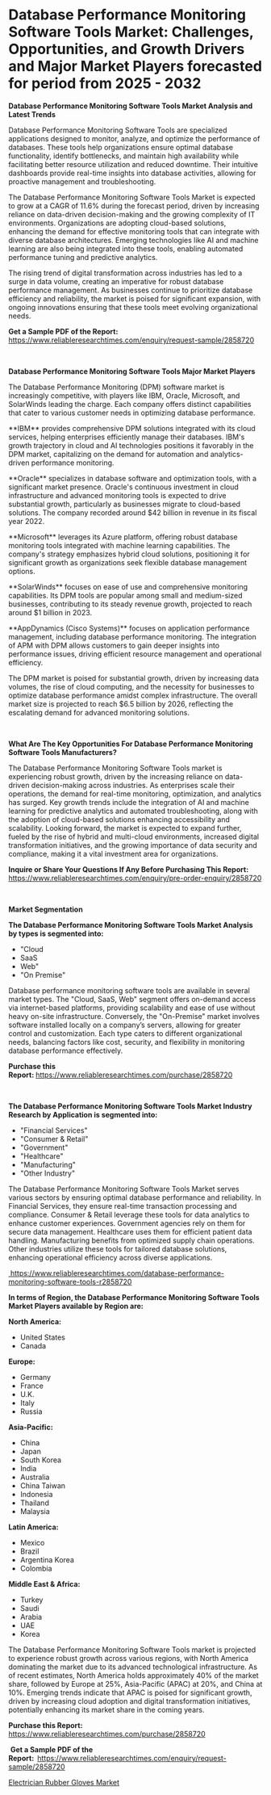 <p><h1>Database Performance Monitoring Software Tools Market: Challenges, Opportunities, and Growth Drivers and Major Market Players forecasted for period from 2025 - 2032</h1></p><p><strong>Database Performance Monitoring Software Tools Market Analysis and Latest Trends</strong></p>
<p><p>Database Performance Monitoring Software Tools are specialized applications designed to monitor, analyze, and optimize the performance of databases. These tools help organizations ensure optimal database functionality, identify bottlenecks, and maintain high availability while facilitating better resource utilization and reduced downtime. Their intuitive dashboards provide real-time insights into database activities, allowing for proactive management and troubleshooting.</p><p>The Database Performance Monitoring Software Tools Market is expected to grow at a CAGR of 11.6% during the forecast period, driven by increasing reliance on data-driven decision-making and the growing complexity of IT environments. Organizations are adopting cloud-based solutions, enhancing the demand for effective monitoring tools that can integrate with diverse database architectures. Emerging technologies like AI and machine learning are also being integrated into these tools, enabling automated performance tuning and predictive analytics.</p><p>The rising trend of digital transformation across industries has led to a surge in data volume, creating an imperative for robust database performance management. As businesses continue to prioritize database efficiency and reliability, the market is poised for significant expansion, with ongoing innovations ensuring that these tools meet evolving organizational needs.</p></p>
<p><strong>Get a Sample PDF of the Report:&nbsp;</strong> <a href="https://www.reliableresearchtimes.com/enquiry/request-sample/2858720?utm_campaign=2583&utm_medium=2&utm_source=Github&utm_content=ia&utm_term=12032025&utm_id=database-performance-monitoring-software-tools">https://www.reliableresearchtimes.com/enquiry/request-sample/2858720</a></p>
<p>&nbsp;</p>
<p><strong>Database Performance Monitoring Software Tools Major Market Players</strong></p>
<p><p>The Database Performance Monitoring (DPM) software market is increasingly competitive, with players like IBM, Oracle, Microsoft, and SolarWinds leading the charge. Each company offers distinct capabilities that cater to various customer needs in optimizing database performance.</p><p>**IBM** provides comprehensive DPM solutions integrated with its cloud services, helping enterprises efficiently manage their databases. IBM's growth trajectory in cloud and AI technologies positions it favorably in the DPM market, capitalizing on the demand for automation and analytics-driven performance monitoring.</p><p>**Oracle** specializes in database software and optimization tools, with a significant market presence. Oracle's continuous investment in cloud infrastructure and advanced monitoring tools is expected to drive substantial growth, particularly as businesses migrate to cloud-based solutions. The company recorded around $42 billion in revenue in its fiscal year 2022.</p><p>**Microsoft** leverages its Azure platform, offering robust database monitoring tools integrated with machine learning capabilities. The company's strategy emphasizes hybrid cloud solutions, positioning it for significant growth as organizations seek flexible database management options.</p><p>**SolarWinds** focuses on ease of use and comprehensive monitoring capabilities. Its DPM tools are popular among small and medium-sized businesses, contributing to its steady revenue growth, projected to reach around $1 billion in 2023.</p><p>**AppDynamics (Cisco Systems)** focuses on application performance management, including database performance monitoring. The integration of APM with DPM allows customers to gain deeper insights into performance issues, driving efficient resource management and operational efficiency.</p><p>The DPM market is poised for substantial growth, driven by increasing data volumes, the rise of cloud computing, and the necessity for businesses to optimize database performance amidst complex infrastructure. The overall market size is projected to reach $6.5 billion by 2026, reflecting the escalating demand for advanced monitoring solutions.</p></p>
<p>&nbsp;</p>
<p><strong>What Are The Key Opportunities For Database Performance Monitoring Software Tools Manufacturers?</strong></p>
<p><p>The Database Performance Monitoring Software Tools market is experiencing robust growth, driven by the increasing reliance on data-driven decision-making across industries. As enterprises scale their operations, the demand for real-time monitoring, optimization, and analytics has surged. Key growth trends include the integration of AI and machine learning for predictive analytics and automated troubleshooting, along with the adoption of cloud-based solutions enhancing accessibility and scalability. Looking forward, the market is expected to expand further, fueled by the rise of hybrid and multi-cloud environments, increased digital transformation initiatives, and the growing importance of data security and compliance, making it a vital investment area for organizations.</p></p>
<p><strong>Inquire or Share Your Questions If Any Before Purchasing This Report:</strong> <a href="https://www.reliableresearchtimes.com/enquiry/pre-order-enquiry/2858720?utm_campaign=2583&utm_medium=2&utm_source=Github&utm_content=ia&utm_term=12032025&utm_id=database-performance-monitoring-software-tools">https://www.reliableresearchtimes.com/enquiry/pre-order-enquiry/2858720</a></p>
<p>&nbsp;</p>
<p><strong>Market Segmentation</strong></p>
<p><strong>The Database Performance Monitoring Software Tools Market Analysis by types is segmented into:</strong></p>
<p><ul><li>"Cloud</li><li>SaaS</li><li>Web"</li><li>"On Premise"</li></ul></p>
<p><p>Database performance monitoring software tools are available in several market types. The "Cloud, SaaS, Web" segment offers on-demand access via internet-based platforms, providing scalability and ease of use without heavy on-site infrastructure. Conversely, the "On-Premise" market involves software installed locally on a company’s servers, allowing for greater control and customization. Each type caters to different organizational needs, balancing factors like cost, security, and flexibility in monitoring database performance effectively.</p></p>
<p><strong>Purchase this Report:&nbsp;</strong><a href="https://www.reliableresearchtimes.com/purchase/2858720?utm_campaign=2583&utm_medium=2&utm_source=Github&utm_content=ia&utm_term=12032025&utm_id=database-performance-monitoring-software-tools">https://www.reliableresearchtimes.com/purchase/2858720</a></p>
<p>&nbsp;</p>
<p><strong>The Database Performance Monitoring Software Tools Market Industry Research by Application is segmented into:</strong></p>
<p><ul><li>"Financial Services"</li><li>"Consumer & Retail"</li><li>"Government"</li><li>"Healthcare"</li><li>"Manufacturing"</li><li>"Other Industry"</li></ul></p>
<p><p>The Database Performance Monitoring Software Tools Market serves various sectors by ensuring optimal database performance and reliability. In Financial Services, they ensure real-time transaction processing and compliance. Consumer & Retail leverage these tools for data analytics to enhance customer experiences. Government agencies rely on them for secure data management. Healthcare uses them for efficient patient data handling. Manufacturing benefits from optimized supply chain operations. Other industries utilize these tools for tailored database solutions, enhancing operational efficiency across diverse applications.</p></p>
<p><a href="https://www.reliableresearchtimes.com/database-performance-monitoring-software-tools-r2858720?utm_campaign=2583&utm_medium=2&utm_source=Github&utm_content=ia&utm_term=12032025&utm_id=database-performance-monitoring-software-tools">&nbsp;https://www.reliableresearchtimes.com/database-performance-monitoring-software-tools-r2858720</a></p>
<p><strong>In terms of Region, the Database Performance Monitoring Software Tools Market Players available by Region are:</strong></p>
<p>
    <p> <strong> North America: </strong>
        <ul>
            <li>United States</li>
            <li>Canada</li>
        </ul>
        </p> 
    <p> <strong> Europe: </strong>
        <ul>
            <li>Germany</li>
            <li>France</li>
            <li>U.K.</li>
            <li>Italy</li>
            <li>Russia</li>
        </ul>
        </p> 
    <p> <strong> Asia-Pacific: </strong>
        <ul>
            <li>China</li>
            <li>Japan</li>
            <li>South Korea</li>
            <li>India</li>
            <li>Australia</li>
            <li>China Taiwan</li>
            <li>Indonesia</li>
            <li>Thailand</li>
            <li>Malaysia</li>
        </ul>
        </p> 
    <p> <strong> Latin America: </strong>
        <ul>
            <li>Mexico</li>
            <li>Brazil</li>
            <li>Argentina Korea</li>
            <li>Colombia</li>
        </ul>
        </p> 
    <p> <strong> Middle East & Africa: </strong>
        <ul>
            <li>Turkey</li>
            <li>Saudi</li>
            <li>Arabia</li>
            <li>UAE</li>
            <li>Korea</li>
        </ul>
    </p>
    </p>
<p><p>The Database Performance Monitoring Software Tools market is projected to experience robust growth across various regions, with North America dominating the market due to its advanced technological infrastructure. As of recent estimates, North America holds approximately 40% of the market share, followed by Europe at 25%, Asia-Pacific (APAC) at 20%, and China at 10%. Emerging trends indicate that APAC is poised for significant growth, driven by increasing cloud adoption and digital transformation initiatives, potentially enhancing its market share in the coming years.</p></p>
<p><strong>Purchase this Report: </strong><a href="https://www.reliableresearchtimes.com/purchase/2858720?utm_campaign=2583&utm_medium=2&utm_source=Github&utm_content=ia&utm_term=12032025&utm_id=database-performance-monitoring-software-tools">https://www.reliableresearchtimes.com/purchase/2858720</a></p>
<p>&nbsp;<strong>Get a Sample PDF of the Report:&nbsp;&nbsp;</strong><a href="https://www.reliableresearchtimes.com/enquiry/request-sample/2858720?utm_campaign=2583&utm_medium=2&utm_source=Github&utm_content=ia&utm_term=12032025&utm_id=database-performance-monitoring-software-tools">https://www.reliableresearchtimes.com/enquiry/request-sample/2858720</a></p>
<p><strong></strong></p>
<p><p><a href="https://github.com/manesros8/Market-Research-Report-List-1/blob/main/electrician-rubber-gloves-market.md?utm_campaign=2583&utm_medium=2&utm_source=Github&utm_content=ia&utm_term=12032025&utm_id=database-performance-monitoring-software-tools">Electrician Rubber Gloves Market</a></p></p>